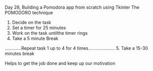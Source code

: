 Day 28, Building a Pomodora app from scratch using Tkinter
The POMODORO technique
1. Decide on the task
2. Set a timer for 25 minutes
3. Work on the task untilthe timer rings
4. Take a 5 minute Break

.............Repeat task 1 up to 4 for 4 times.....................
5. Take a 15-30 minutes break

Helps to get the job done and keep up our motivation
